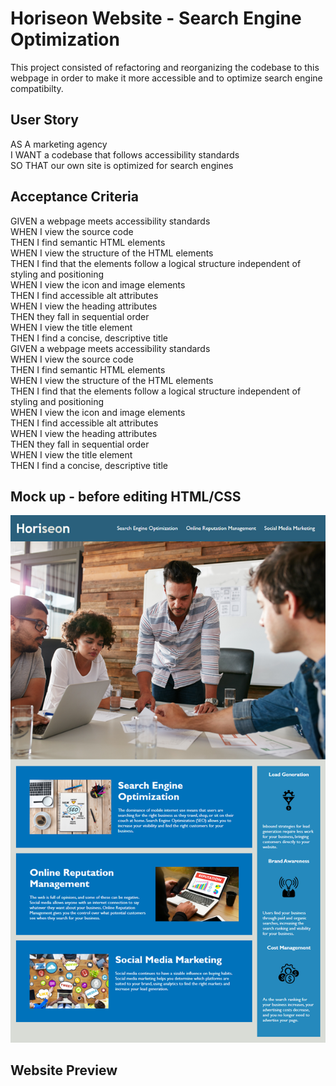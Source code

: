 # Horiseon Website - Search Engine Optimization
This project consisted of refactoring and reorganizing the codebase to this webpage in order to make it more accessible and to optimize search engine compatibilty.

## User Story
AS A marketing agency</br>
I WANT a codebase that follows accessibility standards</br>
SO THAT our own site is optimized for search engines</br>
## Acceptance Criteria

GIVEN a webpage meets accessibility standards</br>
WHEN I view the source code</br>
THEN I find semantic HTML elements</br>
WHEN I view the structure of the HTML elements</br>
THEN I find that the elements follow a logical structure independent of styling and positioning</br>
WHEN I view the icon and image elements</br>
THEN I find accessible alt attributes</br>
WHEN I view the heading attributes</br>
THEN they fall in sequential order</br>
WHEN I view the title element</br>
THEN I find a concise, descriptive title</br>
GIVEN a webpage meets accessibility standards</br>
WHEN I view the source code</br>
THEN I find semantic HTML elements</br>
WHEN I view the structure of the HTML elements</br>
THEN I find that the elements follow a logical structure independent of styling and positioning</br>
WHEN I view the icon and image elements</br>
THEN I find accessible alt attributes</br>
WHEN I view the heading attributes</br>
THEN they fall in sequential order</br>
WHEN I view the title element</br>
THEN I find a concise, descriptive title</br>

## Mock up - before editing HTML/CSS
![This was the webpage displayed with the starter code provided](./assets/images/mock-up.png)

## Website Preview

